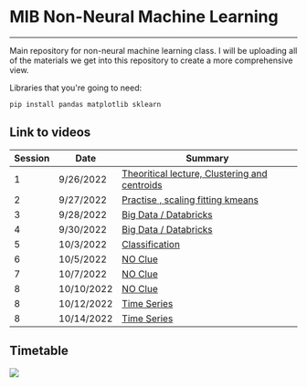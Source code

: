 # MIB Non-Neural Machine Learning
***
Main repository for non-neural machine learning class. I will be uploading all of the materials we get into this repository to create a more comprehensive view.

Libraries that you're going to need:
```
pip install pandas matplotlib sklearn
```

## Link to videos
| Session | Date       | Summary                                                                             |
|---------|------------|-------------------------------------------------------------------------------------|
| 1       | 9/26/2022  | [Theoritical lecture, Clustering and centroids](https://ibsbhu.sharepoint.com/sites/Section_22AITLB358OL01/Shared%20Documents/General/Recordings/Meeting%20in%20_General_-20220926_174012-Meeting%20Recording.mp4?web=1)                                       |
| 2       | 9/27/2022  | [Practise , scaling fitting kmeans](https://ibsbhu.sharepoint.com/sites/Section_22AITLB358OL01/Shared%20Documents/General/Recordings/General-20220927_174042-Meeting%20Recording.mp4?web=1)                                                   |
| 3       | 9/28/2022  | [Big Data / Databricks](https://ibsbhu.sharepoint.com/sites/Section_22AITLB358OL01/Shared%20Documents/General/Recordings/Meeting%20in%20_General_-20220928_174225-Meeting%20Recording.mp4?web=1)                                                               |
| 4       | 9/30/2022  | [Big Data / Databricks](https://ibsbhu.sharepoint.com/sites/Section_22AITLB358OL01/Shared%20Documents/General/Recordings/Meeting%20in%20_General_-20220930_174158-Meeting%20Recording.mp4?web=1)                                                               |
| 5       | 10/3/2022  | [Classification](https://ibsbhu.sharepoint.com/sites/Section_22AITLB358OL01/Shared%20Documents/General/Recordings/Meeting%20in%20_General_-20221003_174021-Meeting%20Recording.mp4?web=1)                                                                      |
| 6       | 10/5/2022  | [NO Clue](https://ibsbhu.sharepoint.com/sites/Section_22AITLB358OL01/Shared%20Documents/General/Recordings/Meeting%20in%20_General_-20221005_174046-Meeting%20Recording.mp4?web=1)                                                                             |
| 7       | 10/7/2022  | [NO Clue](https://ibsbhu.sharepoint.com/sites/Section_22AITLB358OL01/Shared%20Documents/General/Recordings/Meeting%20in%20_General_-20221007_174110-Meeting%20Recording.mp4?web=1)                                                                             |
| 8       | 10/10/2022 | [NO Clue](https://ibsbhu.sharepoint.com/sites/Section_22AITLB358OL01/Shared%20Documents/General/Recordings/Meeting%20in%20_General_-20221010_173944-Meeting%20Recording.mp4?web=1)                                                                             |
| 8       | 10/12/2022 | [Time Series](https://ibsbhu.sharepoint.com/sites/Section_22AITLB358OL01/_layouts/15/stream.aspx?id=%2Fsites%2FSection%5F22AITLB358OL01%2FShared%20Documents%2FGeneral%2FRecordings%2FMeeting%20in%20%5FGeneral%5F%2D20221012%5F174311%2DMeeting%20Recording%201%2Emp4)                                                                         |
| 8       | 10/14/2022 | [Time Series](https://ibsbhu.sharepoint.com/sites/Section_22AITLB358OL01/Shared%20Documents/Forms/AllItems.aspx?FolderCTID=0x01200045BB306835C9CA479880F18897B13A46&id=%2Fsites%2FSection%5F22AITLB358OL01%2FShared%20Documents%2FGeneral%2FRecordings%2FMeeting%20in%20%5FGeneral%5F%2D20221014%5F174205%2DMeeting%20Recording%2Emp4&parent=%2Fsites%2FSection%5F22AITLB358OL01%2FShared%20Documents%2FGeneral%2FRecordings)                                                                         |


## Timetable
![](https://justpaste.it/img/617e447d5b08d82456f7481e3c2d47fb.png)
